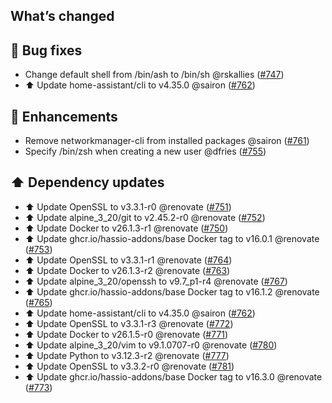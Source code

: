 ## What’s changed

## 🐛 Bug fixes

- Change default shell from /bin/ash to /bin/sh @rskallies ([#747](https://github.com/Vioneta/addon-ssh/pull/747))
- ⬆️ Update home-assistant/cli to v4.35.0 @sairon ([#762](https://github.com/Vioneta/addon-ssh/pull/762))

## 🚀 Enhancements

- Remove networkmanager-cli from installed packages @sairon ([#761](https://github.com/Vioneta/addon-ssh/pull/761))
- Specify /bin/zsh when creating a new user @dfries ([#755](https://github.com/Vioneta/addon-ssh/pull/755))

## ⬆️ Dependency updates

- ⬆️ Update OpenSSL to v3.3.1-r0 @renovate ([#751](https://github.com/Vioneta/addon-ssh/pull/751))
- ⬆️ Update alpine_3_20/git to v2.45.2-r0 @renovate ([#752](https://github.com/Vioneta/addon-ssh/pull/752))
- ⬆️ Update Docker to v26.1.3-r1 @renovate ([#750](https://github.com/Vioneta/addon-ssh/pull/750))
- ⬆️ Update ghcr.io/hassio-addons/base Docker tag to v16.0.1 @renovate ([#753](https://github.com/Vioneta/addon-ssh/pull/753))
- ⬆️ Update OpenSSL to v3.3.1-r1 @renovate ([#764](https://github.com/Vioneta/addon-ssh/pull/764))
- ⬆️ Update Docker to v26.1.3-r2 @renovate ([#763](https://github.com/Vioneta/addon-ssh/pull/763))
- ⬆️ Update alpine_3_20/openssh to v9.7_p1-r4 @renovate ([#767](https://github.com/Vioneta/addon-ssh/pull/767))
- ⬆️ Update ghcr.io/hassio-addons/base Docker tag to v16.1.2 @renovate ([#765](https://github.com/Vioneta/addon-ssh/pull/765))
- ⬆️ Update home-assistant/cli to v4.35.0 @sairon ([#762](https://github.com/Vioneta/addon-ssh/pull/762))
- ⬆️ Update OpenSSL to v3.3.1-r3 @renovate ([#772](https://github.com/Vioneta/addon-ssh/pull/772))
- ⬆️ Update Docker to v26.1.5-r0 @renovate ([#771](https://github.com/Vioneta/addon-ssh/pull/771))
- ⬆️ Update alpine_3_20/vim to v9.1.0707-r0 @renovate ([#780](https://github.com/Vioneta/addon-ssh/pull/780))
- ⬆️ Update Python to v3.12.3-r2 @renovate ([#777](https://github.com/Vioneta/addon-ssh/pull/777))
- ⬆️ Update OpenSSL to v3.3.2-r0 @renovate ([#781](https://github.com/Vioneta/addon-ssh/pull/781))
- ⬆️ Update ghcr.io/hassio-addons/base Docker tag to v16.3.0 @renovate ([#773](https://github.com/Vioneta/addon-ssh/pull/773))
